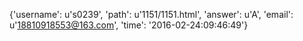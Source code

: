 {'username': u's0239', 'path': u'1151/1151.html', 'answer': u'A', 'email': u'18810918553@163.com', 'time': '2016-02-24:09:46:49'}